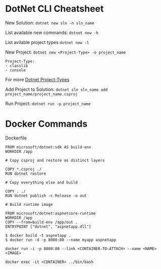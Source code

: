 # DotNet CLI Cheatsheet

New Solution: `dotnet new sln -n sln_name`

List available new commands: `dotnet new -h`

List avilable project types `dotnet new -l`

New Project: `dotnet new <Project-Type> -o project_name`

```
Project-Type:
- classlib
- console

```

For more [Dotnet Project-Types](https://learn.microsoft.com/en-us/dotnet/core/tools/dotnet-new)

Add Project to Solution: `dotnet sln sln_name add project_name/project_name.csproj`

Run Project: `dotnet run -p project_name`

# Docker Commands

Dockerfile
```
FROM microsoft/dotnet:sdk AS build-env
WORKDIR /app

# Copy csproj and restore as distinct layers

COPY *.csproj ./
RUN dotnet restore

# Copy everything else and build

COPY . ./
RUN dotnet publish -c Release -o out

# Build runtime image

FROM microsoft/dotnet:aspnetcore-runtime
WORKDIR /app
COPY --from=build-env /app/out .
ENTRYPOINT ["dotnet", "aspnetapp.dll"]

```

```
$ docker build -t aspnetapp .
$ docker run -d -p 8080:80 --name myapp aspnetapp

```

```
docker run -i -p 8080:80 --link <CONTAINER-TO-ATTACH> --name <NAME> <IMAGE>

```

```
docker exec -it <CONTAINER> ../bin/bash

```